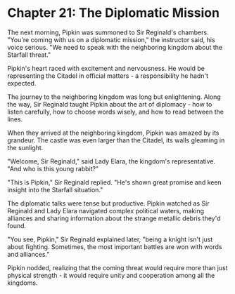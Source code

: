 # Chapter 21: The Diplomatic Mission

The next morning, Pipkin was summoned to Sir Reginald's chambers. "You're coming with us on a diplomatic mission," the instructor said, his voice serious. "We need to speak with the neighboring kingdom about the Starfall threat."

Pipkin's heart raced with excitement and nervousness. He would be representing the Citadel in official matters - a responsibility he hadn't expected.

The journey to the neighboring kingdom was long but enlightening. Along the way, Sir Reginald taught Pipkin about the art of diplomacy - how to listen carefully, how to choose words wisely, and how to read between the lines.

When they arrived at the neighboring kingdom, Pipkin was amazed by its grandeur. The castle was even larger than the Citadel, its walls gleaming in the sunlight.

"Welcome, Sir Reginald," said Lady Elara, the kingdom's representative. "And who is this young rabbit?"

"This is Pipkin," Sir Reginald replied. "He's shown great promise and keen insight into the Starfall situation."

The diplomatic talks were tense but productive. Pipkin watched as Sir Reginald and Lady Elara navigated complex political waters, making alliances and sharing information about the strange metallic debris they'd found.

"You see, Pipkin," Sir Reginald explained later, "being a knight isn't just about fighting. Sometimes, the most important battles are won with words and alliances."

Pipkin nodded, realizing that the coming threat would require more than just physical strength - it would require unity and cooperation among all the kingdoms.
